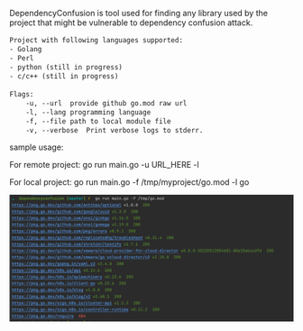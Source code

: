 DependencyConfusion is tool used for finding any library used by the project that might be vulnerable to dependency confusion attack. 
	
	Project with following languages supported:
	- Golang
    - Perl
	- python (still in progress)
	- c/c++ (still in progress)

	Flags:
		-u, --url  provide github go.mod raw url
        -l, --lang programming language
        -f, --file path to local module file
		-v, --verbose  Print verbose logs to stderr.

sample usage:

For remote project: go run main.go -u URL_HERE -l <language>

For local project: go run main.go -f /tmp/myproject/go.mod -l go

![](./poc.png)
